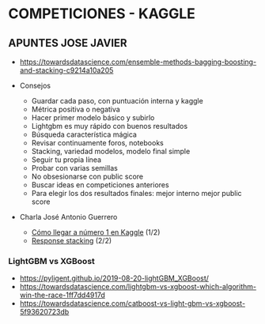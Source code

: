 
# COMPETICIONES - KAGGLE

## APUNTES JOSE JAVIER


- https://towardsdatascience.com/ensemble-methods-bagging-boosting-and-stacking-c9214a10a205 


- Consejos
  - Guardar cada paso, con puntuación interna y kaggle
  - Métrica positiva o negativa
  - Hacer primer modelo básico y subirlo
  - Lightgbm es muy rápido con buenos resultados
  - Búsqueda característica mágica
  - Revisar continuamente foros, notebooks
  - Stacking, variedad modelos, modelo final simple
  - Seguir tu propia línea
  - Probar con varias semillas
  - No obsesionarse con public score
  - Buscar ideas en competiciones anteriores
  - Para elegir los dos resultados finales: mejor interno mejor public score


- Charla José Antonio Guerrero
  - [Cómo llegar a número 1 en Kaggle](https://youtu.be/hJL9jXe1FlI) (1/2)
  - [Response stacking](https://youtu.be/HdCk6vGufJc) (2/2)


### LightGBM vs XGBoost
- https://pyligent.github.io/2019-08-20-lightGBM_XGBoost/
- https://towardsdatascience.com/lightgbm-vs-xgboost-which-algorithm-win-the-race-1ff7dd4917d
- https://towardsdatascience.com/catboost-vs-light-gbm-vs-xgboost-5f93620723db
